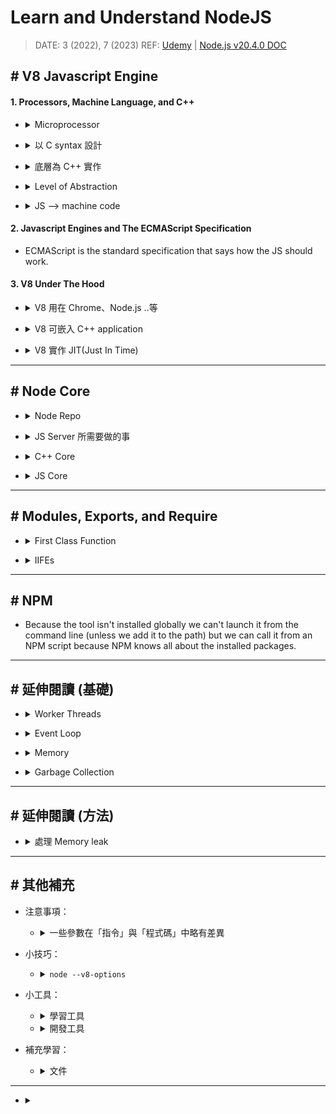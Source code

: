 ###### <!-- ref -->

[JVM 底層原理：垃圾回收算法是如何設計的？]: https://developer.aliyun.com/article/777750
[超詳細的 node 垃圾回收機制]: https://blog.csdn.net/weixin_34409741/article/details/91393265
[Bitmap algorithm]: https://www.gushiciku.cn/pl/pPW9/zh-tw
[How to request the Garbage Collector in node.js to run?]: https://stackoverflow.com/q/27321997
[expose gc]: https://stackoverflow.com/a/75007985
[Node.js v20.4.0 DOC]: https://nodejs.org/api/cli.html
[垃圾回收演算法系列文]: https://blog.csdn.net/mrliii/category_10772919.html
[BFS + DFS]: https://blog.csdn.net/MrLiii/article/details/113523770
[深度解析！JavaScript 中變量存儲在堆中還是棧中？]: https://mp.weixin.qq.com/s?__biz=MzkxMjI3MTA1Mg%3D%3D&mid=2247508506&idx=1&sn=2a376ee6f6a5a6d0b874f826ca659bab
[Golang GC 的 write barrier]: https://www.zhihu.com/question/62000722
[從硬件層面理解 memory barrier]: https://zhuanlan.zhihu.com/p/184912992
[What and where are the stack and heap?]: https://stackoverflow.com/questions/79923/what-and-where-are-the-stack-and-heap
[源碼解讀：mmap 原理和實現]: https://www.cnblogs.com/theseventhson/p/15925083.html
[認真分析 mmap]: https://www.cnblogs.com/huxiao-tee/p/4660352.html
[一文讀懂 mmap 原理]: https://juejin.cn/post/6956031662916534279
[Node DOC: Worker Threads]: https://nodejs.org/api/worker_threads.html
[V8: Oilpan library]: https://v8.dev/blog/oilpan-library
[追踪是否被 GC]: https://zhuanlan.zhihu.com/p/551005752
[記憶體管理鐵人]: https://ithelp.ithome.com.tw/articles/10287533
[記憶體管理 MDN]: https://developer.mozilla.org/zh-TW/docs/Web/JavaScript/Memory_management
[快速複習 JS Memory 影片]: https://youtu.be/95_CAUC9nvE
[Visualizing memory management in V8 Engine]: https://deepu.tech/memory-management-in-v8/
[A tour of V8: Garbage Collection]: https://jayconrod.com/posts/55/a-tour-of-v8-garbage-collection
[C 語言記憶體]: https://blog.gtwang.org/programming/memory-layout-of-c-program/
[V8 引擎與 JIT 原理]: https://juejin.cn/post/7179130165262286885
[從 Node.js 專案裡找出 Memory leak]: https://vocus.cc/article/61176c17fd89780001942f1c
[Guide: How To Inspect Memory Usage in Node.js]: https://www.valentinog.com/blog/node-usage/
[worker.cc]: https://github.com/nodejs/node/blob/921493e228/src/node_worker.cc
[深入理解 node.js worker threads]: https://zhuanlan.zhihu.com/p/167920353
[udemy]: https://www.udemy.com/course/understand-nodejs/
[level of abstraction]: ../src/image/Node/Level_of_Abstraction.png
[how to jit(just in time)]: https://eli.thegreenplace.net/2013/11/05/how-to-jit-an-introduction
[node/deps/v8/]: https://github.com/nodejs/node/tree/1aabfa8732fb438cdcee21e81d389bcab28d2460/deps/v8
[node/src]: https://github.com/nodejs/node/tree/master/src
[node/lib]: https://github.com/nodejs/node/tree/master/lib
[tracking issue: process.binding to internalbinding]: https://github.com/nodejs/node/issues/22160
[node 内部工作原理解析]: https://www.jianshu.com/p/a8f5a8cdc6ab
[REF1]: https://www.udemy.com/course/understand-nodejs/learn/lecture/3453110
[完整圖解 Node.js 的 Event Loop(事件迴圈)]: https://notes.andywu.tw/2020/%E5%AE%8C%E6%95%B4%E5%9C%96%E8%A7%A3node-js%E7%9A%84event-loop%E4%BA%8B%E4%BB%B6%E8%BF%B4%E5%9C%88/

<!-- ref -->

# Learn and Understand NodeJS

> DATE: 3 (2022), 7 (2023)
> REF: [Udemy] | [Node.js v20.4.0 DOC]

## # V8 Javascript Engine

#### 1. Processors, Machine Language, and C++

<!-- Microprocessor 簡介 -->

- <details close>
  <summary>Microprocessor</summary>

  - 使用 Machine code (Machine language)
  - 現流行的有：IA-32 or x86-64 or ARM or MIPS

  </details>

<!-- 以 C syntax 設計 -->

- <details close>
  <summary>以 C syntax 設計</summary>

  - JS or JAVA were inspired by what's called <code>C syntax</code>

  </details>

<!-- 底層為 C++ 實作 -->

- <details close>
  <summary>底層為 C++ 實作</summary>

  - `V8`(the JS engine) 跟 `Node`(add onto V8) 都是由 C++ 實作

  </details>

<!-- Level of Abstraction -->

- <details close>
  <summary>Level of Abstraction</summary>

  - JS
  - C/C++ (feature-filled programming language)
  - Assembly language (組合語言)
  - Machine code
  - Microprocessor

  (圖註：箭頭應該反過來？) [REF1]
  ![Level of Abstraction]

  </details>

<!-- JS -> machine code -->

- <details close>
  <summary>JS --> machine code</summary>

  - C++ is compiled into machine code by a C++ compiler.
  - V8 is written in C++. It converts JS directly to machine code.
  - NodeJS lets JS get access to extra functionality written in C++.

  </details>

#### 2. Javascript Engines and The ECMAScript Specification

- ECMAScript is the standard specification that says how the JS should work.

#### 3. V8 Under The Hood

<!-- V8 is used in Chrome and in Node.js -->

- <details close>
  <summary>V8 用在 Chrome、Node.js ..等</summary>

  - 程式碼：[node/deps/v8/]
  - V8 is used in Chrome and in Node.js, among others. It implements ECMAScript and WebAssembly, and runs on Windows 7 or later, macOS 10.12+, and Linux systems that use x64, IA-32, ARM, or MIPS processors.

  </details>

<!-- V8 可嵌入 C++ application -->

- <details close>
  <summary>V8 可嵌入 C++ application</summary>

  - 可以將 V8 嵌入 C++ application，就可以用 C++ 開發更多功能給 JS 使用 (EX. fs)

  </details>

<!-- V8 實作 JIT(Just In Time) -->

- <details close>
  <summary>V8 實作 JIT(Just In Time)</summary>

  - V8 中，含有編譯器，達成 JIT

    - (1) 在 runtime 將程式碼轉成 machine code
    - (2) 在 runtime 執行 machine code

  - 常用的程式碼會被標記為 Hot，並以 Optimized Machine Code 保存在 memory，不常用後再降級

  - REF
    - [V8 引擎與 JIT 原理]
    - [How to JIT(Just In Time)]

  </details>

---

## # Node Core

<!-- Node Repo -->

- <details close>
  <summary>Node Repo</summary>

  - REF: [Node 内部工作原理解析]

  ![Nodejs_repo_code.png](../src/image/Node/Nodejs_repo_code.png)

  </details>

<!-- JS Server 所需要做的事 -->

- <details close>
  <summary>JS Server 所需要做的事</summary>

  - 操作 File
  - 與 Database 溝通
  - 連結其他網路
  - 接收 Requests, 發送 Responses
  - 處理需要花大量時間的工作 (async)

  </details>

<!-- C++ Core -->

- <details close>
  <summary>C++ Core</summary>

  - 程式碼：[node/src]

  </details>

<!-- JS Core -->

- <details close>
  <summary>JS Core</summary>

  - 程式碼：[node/lib]

  - 包含將 C++ feature 包裝成 JS

    - `process.binding()` (已棄用，改為 `internalBinding()`)

      - 用來連結，將 C++ feature，包裝成 JS feature
      - C++ 端以 `setMethod()` 導出，JS 端以 `internalBinding()` 調用
      - Node.js internal code only.
      - Deprecated. Please use public APIs instead. (DEP0111)
      - [Tracking Issue: process.binding to internalBinding]

  - 用 JS 開發的更多功能 (也可自己用 JS 開發)

  </details>

---

## # Modules, Exports, and Require

<!-- First Class Function -->

- <details close>
  <summary>First Class Function</summary>

  - 可被當作參數傳入、當作回傳值、賦值給變量、存儲在資料結構中
  - Functional programming 必備桃件

  </details>

<!-- Immediately Invoked Function Expressions (IIFEs) -->

- <details close>
  <summary>IIFEs</summary>

  - Immediately Invoked Function Expressions (IIFEs)
  - 可以立刻執行的 function

  ```javascript
  // EX.
  ;(() => {})()
  ```

  </details>

---

## # NPM

- Because the tool isn't installed globally we can't launch it from the command line (unless we add it to the path) but we can call it from an NPM script because NPM knows all about the installed packages.

---

## # 延伸閱讀 (基礎)

<!-- Worker Threads -->

- <details close>
  <summary>Worker Threads</summary>

  - REF: [深入理解 Node.js Worker Threads] | [Node DOC: Worker Threads]

  - Worker Threads 簡單說是，透過 [worker.cc]，再開一個 nodejs runtime 給他用

  </details>

<!-- Event Loop -->

- <details close>
  <summary>Event Loop</summary>

  - REF: [完整圖解 Node.js 的 Event Loop(事件迴圈)]

  - 需注意，v10.0.0 左右有改版，優先度略有不同
  - 非同步丟去 Queue，同步先執行完全部後，再依下述優先度查看執行，直到 Queue 清空
  - Sync --> microTask Queue --> nextTick Queue --> macrotask queue(Check --> Timers)

  ![](../src/image/Node/Nodejs_Event_Loop.png)

  </details>

<!-- Memory -->

- <details close>
  <summary>Memory</summary>

  <!-- 快速複習 JS Memory 影片 -->

  - [快速複習 JS Memory 影片]

  <!-- Resident Set -->

  - Resident Set

    <!-- Heap：dynamic -->

    - <details close>
      <summary>Heap：dynamic</summary>

      - `out of memory errors`

      - mmap page

        - 藉由 mmap 劃分成多個 page
        - Large object space 中，每個 object 由一個 page 組成
        - 其他 space 都是多個 1MB page 組成

        - mmap

          - REF: [一文讀懂 mmap 原理] | [認真分析 mmap] | [源碼解讀：mmap 原理和實現]

      - flag: `--min-semi-space-size`, `--max-semi-space-size`, `--initial-old-space-size`, `--max-old-space-size`

      </details>

    <!-- Stack：static -->

    - <details close>
      <summary>Stack：static</summary>

      - 每個 V8 process 有一個 stack
      - `stack overflow errors`
      - flag: `--stack-size`

      </details>

  <!-- 內建查看：`process.memoryUsage()` -->

  - 內建查看：`process.memoryUsage()`

  <!-- V8 基礎型別記憶體位置 -->

  - <details close>
    <summary><mark>TODO:</mark> V8 基礎型別記憶體位置</summary>

    - [深度解析！JavaScript 中變量存儲在堆中還是棧中？]

    - 我覺得 V8 的 stack 上應該只有存 frame + pointer 而已，不然「弱型別」特性不易處理
    - 也符合「call by sharing」特性
    - 但待研究那些基礎型別是存放在 Heap 的哪個區塊，應該會有特別區塊處理。目前猜測是在 cell space 或 map space。

    </details>

  <!-- REF -->

  - REF

    - [Visualizing memory management in V8 Engine]
    - [Guide: How To Inspect Memory Usage in Node.js]
    - 對照 [C 語言記憶體]
    - [What and where are the stack and heap?]

  ![V8_memory.png](../src/image/Node/V8_memory.png)

  </details>

<!-- Garbage Collection -->

- <details close>
  <summary>Garbage Collection</summary>

  <!-- Minor GC: Scavenger algorithm -->

  - <details close>
    <summary>Minor GC: Scavenger algorithm</summary>

    <!-- 實現 [Cheney's algorithm] -->

    - <details close>
      <summary>實現 Cheney's algorithm</summary>

      - 以 BFS 方式，將保留的資料，從 from-space 複製到 to-space
      - 優點：用 BFS，所以可以不用 recursion，避免 stack 負擔 (但現代電腦已較能負荷) (<mark>TODO:Q </mark> DFS 不是也能不要用 recursion 來實現？)
      - 缺點：引用的 object 可能無法在同一 page，以 [BFS + DFS] 改進

      </details>

    <!-- 適合小量資料 -->

    - 適合小量資料 (new space 約 1 ~ 8 MB)

    <!-- behavior heuristics -->

    - behavior heuristics：from-space 滿了就觸發

    <!-- write barriers -->

    - <details close>
      <summary>write barriers</summary>

      - 以 write barriers 機制，使用 register 記錄所有 old space object 引用 new space object 的 pointer，可快速判斷誰被引用

      - REF: [從硬件層面理解 memory barrier] | [Golang GC 的 write barrier]

      </details>

    </details>

  <!-- Major GC: Mark-Sweep-Compact algorithm -->

  - <details close>
    <summary>Major GC: Mark-Sweep-Compact algorithm</summary>

    - 分為兩部分：Mark-Sweep ＆ Mark-Compact
    - Mark 將可到達的標記 ＋ Sweep 將沒標記的設為可用 ＋ Compact 整理空間

    <!-- Accurate GC -->

    - <details close>
      <summary>Accurate GC</summary>

      - 將每個單位的最後一個 bit 用來記錄是否為 pointer，可以快速準確判斷
      - 相對來說，「保守 GC」就可能會誤判成是 pointer 而浪費 memory (因為其先將全部預設為 pointer)

      </details>

    <!-- Mark -->

    - <details close>
      <summary>Mark</summary>

      <!-- Bitmap algorithm -->

      - <details close>
        <summary>Bitmap algorithm</summary>

        - [Bitmap algorithm]

        - 32 位元以 4 byte 為一個單位，64 位元以 8 byte 為一個單位
        - 記憶體的使用都是以「整數個」單位來使用，所以 pointer 一定在每個單位的開頭
        - 每個單位需要對應 1 bit 到 Bitmap 上，所以 32 位元會消耗約 3.1%，64 位元會消耗約 1.6%

        </details>

      - DFS

      <!-- tri-color marking system (白灰黑) -->

      - <details close>
        <summary>tri-color marking system (白灰黑)</summary>

        - 一開始都是`白`的
        - 從 GC Roots 開始
        - parent 會將 child 都變`灰`，之後 parent 自己就會變`黑`
        - 再取出一個`灰`來執行上述動作，直到完全沒有`灰`

        </details>

      </details>

    <!-- Sweep -->

    - <details close>
      <summary>Sweep</summary>

      - Sweep 在進行遍歷時，順路將上一輪的 Mark 還原
      - 將沒有 Mark 的放進 Free_List，新的要存進來時可在 Free_List 尋找適合大小的空間使用

        - First-Fit：遍歷到第一個適合的就使用
        - Best-Fit：遍歷整個 Free_List，選用最小的合適空間
        - Worst-Fit：遍歷整個 Free_List，選用最大的空間

      - Free_List 先依照空間大小分類成數個 list，以雙層 list 方式存，更效率

      </details>

    <!-- Compact -->

    - <details close>
      <summary>Compact</summary>

      - fragmentation heuristic：太過零碎時，才觸發 Compact
      - 可從是否集中在同 page，來判斷零碎程度

      </details>

    <!-- 改善 stop-the-world< -->

    - <details close>
      <summary>改善 stop-the-world</summary>

      <!-- Incremental GC -->

      - <details close>
        <summary>Incremental GC</summary>

        - 將 Mark 切成小份，分次做
        - 使用 write barriers 紀錄 `黑 -> 白` pointer，用來將黑重新變灰，防止漏掉時間差造成新的白

        </details>

      <!-- Lazy sweeping -->

      - <details close>
        <summary>Lazy sweeping</summary>

        - 將 sweep 動作延遲，當新成員要加入 old space 時，同時進行 sweep ＆尋找合適空間，找到後就暫停 sweep
        - 因為有延遲，所以可能已經有新的可釋放，所以第一輪沒找到時，會再 Mark 一次後進行第二輪，第二輪也沒有才是真的沒有空間

        </details>

      <!-- Concurrent -->

      - <details close>
        <summary>Concurrent</summary>

        - Mark & Sweep 可以與 Main 並行，但 Compact 時，需要暫停 Main
        - 一樣會使用 write barriers 紀錄應付變化

        </details>

      </details>

    </details>

  <!-- GC 只能盡力，但問題已經小到可以忽略 -->

  - <details close>
    <summary>GC 只能盡力，但問題已經小到可以忽略</summary>

    - GC 只是「儘量」做到自動釋放記憶體空間，因為判斷記憶體空間是否要繼續使用，這件事是「不可判定的(undecidable)」
    - 問題已被限縮到很小，幾乎可以忽略

      - 演算法改為「標記和清理演算法」
      - 將「這個物件再也不會被使用」的定義縮減到「這個物件不可到達」

    </details>

  <!-- GC 也有時間成本 -->

  - <details close>
    <summary>GC 也有時間成本</summary>

    - 通常會是額外的 process，以固定時間間隔執行，因此會小段暫停
    - 有時間成本，應保有良好的 coding 習慣，減少 GC 負擔

    </details>

  <!-- 相關指令 -->

  - <details close>
    <summary>相關指令</summary>

    - `node --max-old-space-size=6000 index.js`

      - 設定可用的 heap memory

    - `node --expose-gc --inspect index.js`

      - 展示 Garbage Collector
      - 使用 `--expose-gc` 後，程式碼中呼叫 `global.gc()` 可以強制執行 GC
      - REF: [How to request the Garbage Collector in node.js to run?]

    </details>

  <!-- REF -->

  - REF:

    - [V8: Oilpan library]
    - [A tour of V8: Garbage Collection]
    - [記憶體管理 MDN] | [記憶體管理鐵人] | [追踪是否被 GC]
    - [垃圾回收演算法系列文]
    - [超詳細的 node 垃圾回收機制] | [JVM 底層原理：垃圾回收算法是如何設計的？]

  </details>

---

## # 延伸閱讀 (方法)

- <details close>
  <summary>處理 Memory leak</summary>

  - [從 Node.js 專案裡找出 Memory leak]

  </details>

---

## # 其他補充

- 注意事項：

  <!-- 一些參數在「指令」與「程式碼」中略有差異 -->

  - <details close>
    <summary>一些參數在「指令」與「程式碼」中略有差異</summary>

    - EX. [expose gc]
    - 指令中以減號 `-` 連接

      ```sh
      $ node --expose-gc
      ```

    - 程式碼中以底線 `_` 連接

      ```js
      import { setFlagsFromString } from 'v8'
      import { runInNewContext } from 'vm'

      setFlagsFromString('--expose_gc')
      const gc = runInNewContext('gc') // nocommit
      gc()
      ```

    </details>

<!-- 小技巧 -->

- 小技巧：

  <!-- node --v8-options -->

  - <details close>
    <summary><code>node --v8-options</code></summary>

    - 可查詢 v8 相關的 flag，如 --stack-size

    </details>

<!-- 小工具 -->

- 小工具：

  <!-- 學習工具 -->

  - <details close>
    <summary>學習工具</summary>

    </details>

  <!-- 開發工具 -->

  - <details close>
    <summary>開發工具</summary>

    </details>

<!-- 補充學習 -->

- 補充學習：

  <!-- 文件 -->

  - <details close>
    <summary>文件</summary>

    </details>

---

- <details close>
  <summary></summary>

  </details>

